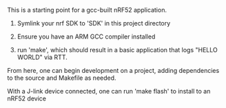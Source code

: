 This is a starting point for a gcc-built nRF52 application.

1) Symlink your nrf SDK to 'SDK' in this project directory

2) Ensure you have an ARM GCC compiler installed

3) run 'make', which should result in a basic application that logs "HELLO WORLD" via RTT.

From here, one can begin development on a project, adding dependencies to the source and Makefile as needed.

With a J-link device connected, one can run 'make flash' to install to an nRF52 device
